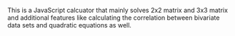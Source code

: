 This is a JavaScript calcuator that mainly solves 2x2 matrix and 3x3 matrix and additional features like calculating the correlation between bivariate data sets and quadratic equations as well.

